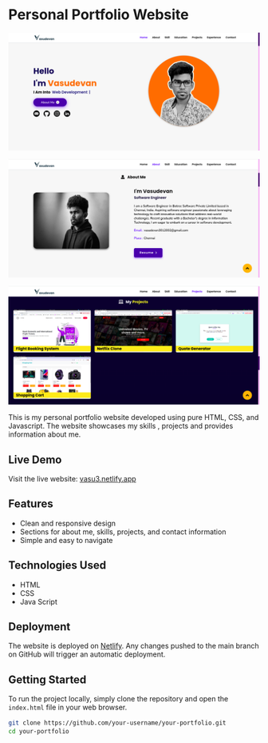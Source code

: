 # Personal Portfolio Website

![Website Screenshot](./assets/portfolio.png)

![Website Screenshot](./assets/portfolio%202.png)

![Website Screenshot](./assets/portfolio%203.png)

This is my personal portfolio website developed using pure HTML, CSS, and Javascript. The website showcases my skills , projects and provides information about me.

## Live Demo
Visit the live website: [vasu3.netlify.app](https://vasu3.netlify.app)

## Features

- Clean and responsive design
- Sections for about me, skills, projects, and contact information
- Simple and easy to navigate

## Technologies Used

- HTML
- CSS
- Java Script

## Deployment

The website is deployed on [Netlify](https://www.netlify.com/). Any changes pushed to the main branch on GitHub will trigger an automatic deployment.

## Getting Started

To run the project locally, simply clone the repository and open the `index.html` file in your web browser.

```bash
git clone https://github.com/your-username/your-portfolio.git
cd your-portfolio
